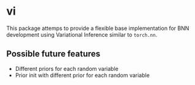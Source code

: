# vi

This package attemps to provide a flexible base implementation for BNN development using Variational Inference similar to `torch.nn`.

## Possible future features

- Different priors for each random variable
- Prior init with different prior for each random variable
